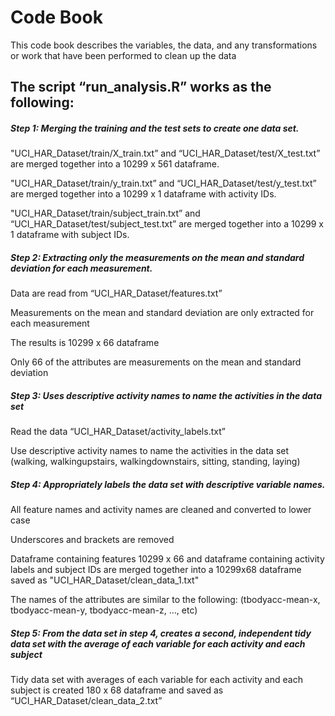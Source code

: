 # Code Book

This code book describes the variables, the data, and any transformations or work that have been performed to clean up the data

## The script “run_analysis.R” works as the following:

##### Step 1: Merging the training and the test sets to create one data set.

"UCI_HAR_Dataset/train/X_train.txt” and “UCI_HAR_Dataset/test/X_test.txt” are merged together into a 10299 x 561 dataframe.

"UCI_HAR_Dataset/train/y_train.txt” and “UCI_HAR_Dataset/test/y_test.txt” are merged together into a 10299 x 1 dataframe with activity IDs.

"UCI_HAR_Dataset/train/subject_train.txt” and “UCI_HAR_Dataset/test/subject_test.txt” are merged together into a 10299 x 1 dataframe with subject IDs.

##### Step 2: Extracting only the measurements on the mean and standard deviation for each measurement. 

Data are read from “UCI_HAR_Dataset/features.txt”

Measurements on the mean and standard deviation are only extracted for each measurement

The results is 10299 x 66 dataframe

Only 66 of the attributes are measurements on the mean and standard deviation

##### Step 3: Uses descriptive activity names to name the activities in the data set

Read the data “UCI_HAR_Dataset/activity_labels.txt”

Use descriptive activity names to name the activities in the data set (walking, walkingupstairs, walkingdownstairs, sitting, standing, laying)

##### Step 4: Appropriately labels the data set with descriptive variable names. 

All feature names and activity names are cleaned and converted to lower case

Underscores and brackets are removed

Dataframe containing features 10299 x 66 and dataframe containing activity labels and subject IDs are merged together into a 10299x68 dataframe saved as "UCI_HAR_Dataset/clean_data_1.txt"

The names of the attributes are similar to the following: (tbodyacc-mean-x, tbodyacc-mean-y, tbodyacc-mean-z, …, etc)

##### Step 5: From the data set in step 4, creates a second, independent tidy data set with the average of each variable for each activity and each subject

Tidy data set with averages of each variable for each activity and each subject is created 180 x 68 dataframe and saved as “UCI_HAR_Dataset/clean_data_2.txt” 
